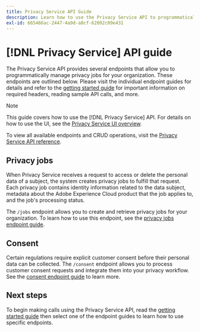 ```yaml
---
title: Privacy Service API Guide
description: Learn how to use the Privacy Service API to programmatically manage privacy jobs for supported Adobe Experience Cloud applications.
exl-id: 665466ac-2447-4a9d-a8cf-62092c09e431
---
```

# [!DNL Privacy Service] API guide

The Privacy Service API provides several endpoints that allow you to programmatically manage privacy jobs for your organization. These endpoints are outlined below. Please visit the individual endpoint guides for details and refer to the [getting started guide](./getting-started.md) for important information on required headers, reading sample API calls, and more.

>[!NOTE]
>
>This guide covers how to use the [!DNL Privacy Service] API. For details on how to use the UI, see the [Privacy Service UI overview](../ui/overview.md).

To view all available endpoints and CRUD operations, visit the [Privacy Service API reference](https://www.adobe.io/experience-platform-apis/references/privacy-service/).

## Privacy jobs

When Privacy Service receives a request to access or delete the personal data of a subject, the system creates privacy jobs to fulfill that request. Each privacy job contains identity information related to the data subject, metadata about the Adobe Experience Cloud product that the job applies to, and the job's processing status. 

The `/jobs` endpoint allows you to create and retrieve privacy jobs for your organization. To learn how to use this endpoint, see the [privacy jobs endpoint guide](./privacy-jobs.md).

## Consent

Certain regulations require explicit customer consent before their personal data can be collected. The `/consent` endpoint allows you to process customer consent requests and integrate them into your privacy workflow. See the [consent endpoint guide](./consent.md) to learn more.

## Next steps

To begin making calls using the Privacy Service API, read the [getting started guide](./getting-started.md) then select one of the endpoint guides to learn how to use specific endpoints.
